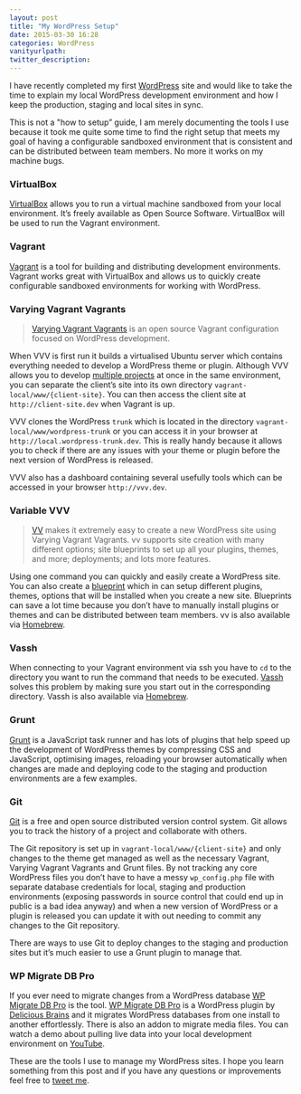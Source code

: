 ```yaml
---
layout: post
title: "My WordPress Setup"
date: 2015-03-30 16:28
categories: WordPress
vanityurlpath:
twitter_description:
---
```


I have recently completed my first [WordPress](https://wordpress.org) site and would like to take the time to explain my local WordPress development environment and how I keep the production, staging and local sites in sync.

This is not a "how to setup” guide, I am merely documenting the tools I use because it took me quite some time to find the right setup that meets my goal of having a configurable sandboxed environment that is consistent and can be distributed between team members. No more it works on my machine bugs.

### VirtualBox
[VirtualBox](https://www.virtualbox.org) allows you to run a virtual machine sandboxed from your local environment. It’s freely available as Open Source Software. VirtualBox will be used to run the Vagrant environment.

### Vagrant
[Vagrant](https://www.vagrantup.com) is a tool for building and distributing development environments. Vagrant works great with VirtualBox and allows us to quickly create configurable sandboxed environments for working with WordPress.

### Varying Vagrant Vagrants
> [Varying Vagrant Vagrants](https://github.com/Varying-Vagrant-Vagrants/VVV) is an open source Vagrant configuration focused on WordPress development.

When VVV is first run it builds a virtualised Ubuntu server which contains everything needed to develop a WordPress theme or plugin. Although VVV allows you to develop [multiple projects](https://github.com/Varying-Vagrant-Vagrants/VVV#vvv-as-a-mampxampp-replacement) at once in the same environment, you can separate the client’s site into its own directory `vagrant-local/www/{client-site}`. You can then access the client site at `http://client-site.dev` when Vagrant is up.

VVV clones the WordPress `trunk` which is located in the directory `vagrant-local/www/wordpress-trunk` or you can access it in your browser at `http://local.wordpress-trunk.dev`. This is really handy because it allows you to check if there are any issues with your theme or plugin before the next version of WordPress is released.

VVV also has a dashboard containing several usefully tools which can be accessed in your browser `http://vvv.dev`.

### Variable VVV
> [VV](https://github.com/bradp/vv) makes it extremely easy to create a new WordPress site using Varying Vagrant Vagrants. vv supports site creation with many different options; site blueprints to set up all your plugins, themes, and more; deployments; and lots more features.

Using one command you can quickly and easily create a WordPress site. You can also create a [blueprint](https://github.com/bradp/vv#blueprints) which in can setup different plugins, themes, options that will be installed when you create a new site. Blueprints can save a lot time because you don’t have to manually install plugins or themes and can be distributed between team members. vv is also available via [Homebrew](http://brew.sh).

### Vassh
When connecting to your Vagrant environment via ssh you have to `cd` to the directory you want to run the command that needs to be executed. [Vassh](https://github.com/xwp/vassh) solves this problem by making sure you start out in the corresponding directory. Vassh is also available via [Homebrew](http://brew.sh).

### Grunt
[Grunt](http://gruntjs.com) is a JavaScript task runner and has lots of plugins that help speed up the development of WordPress themes by compressing CSS and JavaScript, optimising images, reloading your browser automatically when changes are made and deploying code to the staging and production environments are a few examples.

### Git
[Git](http://git-scm.com) is a free and open source distributed version control system. Git allows you to track the history of a project and collaborate with others.

The Git repository is set up in `vagrant-local/www/{client-site}` and only changes to the theme get managed as well as the necessary Vagrant, Varying Vagrant Vagrants and Grunt files. By not tracking any core WordPress files you don’t have to have a messy `wp_config.php` file with separate database credentials for local, staging and production environments (exposing passwords in source control that could end up in public is a bad idea anyway) and when a new version of WordPress or a plugin is released you can update it with out needing to commit any changes to the Git repository.

There are ways to use Git to deploy changes to the staging and production sites but it’s much easier to use a Grunt plugin to manage that.

### WP Migrate DB Pro
If you ever need to migrate changes from a WordPress database [WP Migrate DB Pro](https://deliciousbrains.com/wp-migrate-db-pro/) is the tool. [WP Migrate DB Pro](https://deliciousbrains.com/wp-migrate-db-pro/) is a WordPress plugin by [Delicious Brains](https://deliciousbrains.com) and it migrates WordPress databases from one install to another effortlessly. There is also an addon to migrate media files. You can watch a demo about pulling live data into your local development environment on [YouTube](https://www.youtube.com/watch?v=fHFcH4bCzmU).

These are the tools I use to manage my WordPress sites. I hope you learn something from this post and if you have any questions or improvements feel free to [tweet me](https://twitter.com/tomdiggle).
